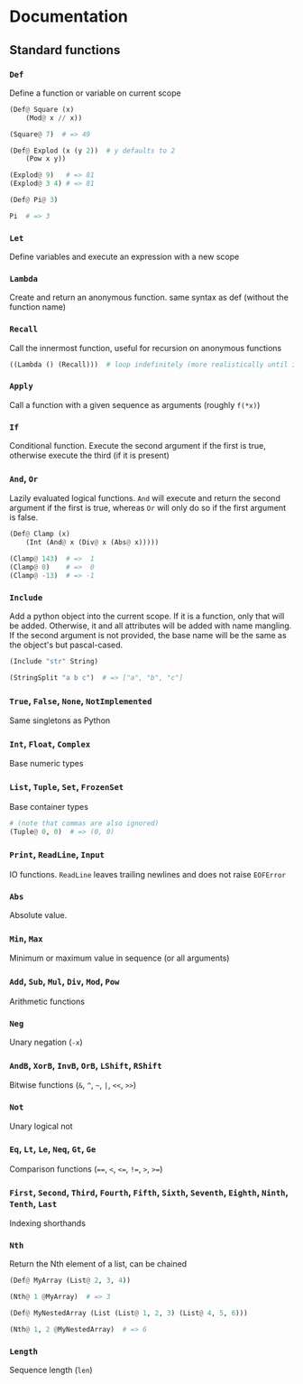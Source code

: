 # Documentation

## Standard functions

### `Def`

Define a function or variable on current scope

```py
(Def@ Square (x)
    (Mod@ x // x))

(Square@ 7)  # => 49

(Def@ Explod (x (y 2))  # y defaults to 2
    (Pow x y))

(Explod@ 9)   # => 81
(Explod@ 3 4) # => 81

(Def@ Pi@ 3)

Pi  # => 3
```

### `Let`

Define variables and execute an expression with a new scope

### `Lambda`

Create and return an anonymous function. same syntax as def (without the function name)

### `Recall`

Call the innermost function, useful for recursion on anonymous functions

```py
((Lambda () (Recall)))  # loop indefinitely (more realistically until it runs out of memory (i really need tco))
```

### `Apply`

Call a function with a given sequence as arguments (roughly `f(*x)`)

### `If`

Conditional function. Execute the second argument if the first is true, otherwise execute the third (if it is present)

### `And`, `Or`
Lazily evaluated logical functions. `And` will execute and return the second argument if the first is true, whereas `Or` will only do so if the first argument is false.

```py
(Def@ Clamp (x)
    (Int (And@ x (Div@ x (Abs@ x)))))

(Clamp@ 143)  # =>  1
(Clamp@ 0)    # =>  0
(Clamp@ -13)  # => -1
```

### `Include`

Add a python object into the current scope. If it is a function, only that will be added. Otherwise, it and all attributes will be added with name mangling. If the second argument is not provided, the base name will be the same as the object's but pascal-cased.

```py
(Include "str" String)

(StringSplit "a b c")  # => ["a", "b", "c"]
```

### `True`, `False`, `None`, `NotImplemented`

Same singletons as Python

### `Int`, `Float`, `Complex`

Base numeric types

### `List`, `Tuple`, `Set`, `FrozenSet`

Base container types

```py
# (note that commas are also ignored)
(Tuple@ 0, 0)  # => (0, 0)
```

### `Print`, `ReadLine`, `Input`

IO functions. `ReadLine` leaves trailing newlines and does not raise `EOFError`

### `Abs`

Absolute value.

### `Min`, `Max`

Minimum or maximum value in sequence (or all arguments)

### `Add`, `Sub`, `Mul`, `Div`, `Mod`, `Pow`

Arithmetic functions

### `Neg`

Unary negation (`-x`)

### `AndB`, `XorB`, `InvB`, `OrB`, `LShift`, `RShift`

Bitwise functions (`&`, `^`, `~`, `|`, `<<`, `>>`)

### `Not`

Unary logical not

### `Eq`, `Lt`, `Le`, `Neq`, `Gt`, `Ge`

Comparison functions (`==`, `<`, `<=`, `!=`, `>`, `>=`)

### `First`, `Second`, `Third`, `Fourth`, `Fifth`, `Sixth`, `Seventh`, `Eighth`, `Ninth`, `Tenth`, `Last`

Indexing shorthands

### `Nth`

Return the Nth element of a list, can be chained

```py
(Def@ MyArray (List@ 2, 3, 4))

(Nth@ 1 @MyArray)  # => 3

(Def@ MyNestedArray (List (List@ 1, 2, 3) (List@ 4, 5, 6)))

(Nth@ 1, 2 @MyNestedArray)  # => 6
```

### `Length`

Sequence length (`len`)
